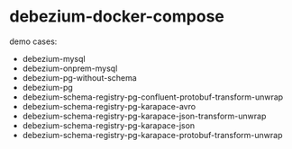 
# debezium-docker-compose
demo cases:
*  debezium-mysql
*  debezium-onprem-mysql
*  debezium-pg-without-schema
*  debezium-pg
*  debezium-schema-registry-pg-confluent-protobuf-transform-unwrap
*  debezium-schema-registry-pg-karapace-avro
*  debezium-schema-registry-pg-karapace-json-transform-unwrap
*  debezium-schema-registry-pg-karapace-json
*  debezium-schema-registry-pg-karapace-protobuf-transform-unwrap
